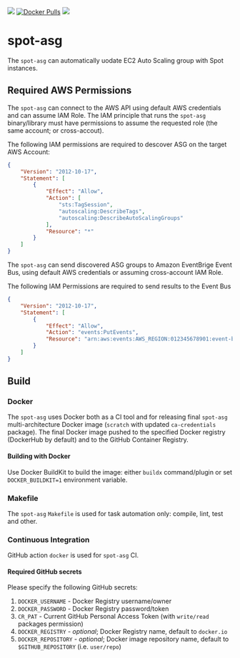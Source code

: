 [![](https://github.com/doitintl/spot-asg/workflows/docker/badge.svg)](https://github.com/doitintl/spot-asg/actions?query=workflow%3A"docker") [![Docker Pulls](https://img.shields.io/docker/pulls/doitintl/spot-asg.svg?style=popout)](https://hub.docker.com/r/doitintl/spot-asg) [![](https://images.microbadger.com/badges/image/doitintl/spot-asg.svg)](https://microbadger.com/images/doitintl/spot-asg "Get your own image badge on microbadger.com")

# spot-asg

The `spot-asg` can automatically uodate EC2 Auto Scaling group with Spot instances.

## Required AWS Permissions

The `spot-asg` can connect to the AWS API using default AWS credentials and can assume IAM Role. The IAM principle that runs the `spot-asg` binary/library must have permissions to assume the requested role (the same account; or cross-accout). 

The following IAM permissions are required to descover ASG on the target AWS Account:

```json
{
    "Version": "2012-10-17",
    "Statement": [
        {
            "Effect": "Allow",
            "Action": [
                "sts:TagSession",
                "autoscaling:DescribeTags",
                "autoscaling:DescribeAutoScalingGroups"
            ],
            "Resource": "*"
        }
    ]
}
```

The `spot-asg` can send discovered ASG groups to Amazon EventBrige Event Bus, using default AWS credentials or assuming cross-account IAM Role. 

The following IAM Permissions are required to send results to the Event Bus
 
```json
{
    "Version": "2012-10-17",
    "Statement": [
        {
            "Effect": "Allow",
            "Action": "events:PutEvents",
            "Resource": "arn:aws:events:AWS_REGION:012345678901:event-bus/EVENT_BUS_NAME"
        }
    ]
}
```

## Build

### Docker

The `spot-asg` uses Docker both as a CI tool and for releasing final `spot-asg` multi-architecture Docker image (`scratch` with updated `ca-credentials` package). The final Docker image pushed to the specified Docker registry (DockerHub by default) and to the GitHub Container Registry.

#### Building with Docker

Use Docker BuildKit to build the image: either `buildx` command/plugin or set `DOCKER_BUILDKIT=1` environment variable.

### Makefile

The `spot-asg` `Makefile` is used for task automation only: compile, lint, test and other.

### Continuous Integration

GitHub action `docker` is used for `spot-asg` CI.

#### Required GitHub secrets

Please specify the following GitHub secrets:

1. `DOCKER_USERNAME` - Docker Registry username/owner
1. `DOCKER_PASSWORD` - Docker Registry password/token
1. `CR_PAT` - Current GitHub Personal Access Token (with `write/read` packages permission)
1. `DOCKER_REGISTRY` - _optional_; Docker Registry name, default to `docker.io`
1. `DOCKER_REPOSITORY` - _optional_; Docker image repository name, default to `$GITHUB_REPOSITORY` (i.e. `user/repo`)
